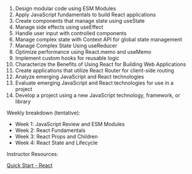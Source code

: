 
1. Design modular code using ESM Modules
2. Apply JavaScript fundamentals to build React applications
3. Create components that manage state using useState
4. Manage side effects using useEffect
5. Handle user input with controlled components
6. Manage complex state with Context API for global state management
7. Manage Complex State Using useReducer
8. Optimize performance using React.memo and useMemo
9. Implement custom hooks for reusable logic
10. Characterize the Benefits of Using React for Building Web Applications
11. Create applications that utilize React Router for client-side routing
12. Analyze emerging JavaScript and React technologies
13. Evaluate emerging JavaScript and React technologies for use in a project
14. Develop a project using a new JavaScript technology, framework, or library



Weekly breakdown (tentative):

- Week 1: JavaScript Review and ESM Modules
- Week 2: React Fundamentals
- Week 3: React Props and Children
- Week 4: React State and Lifecycle

Instructor Resources:

[Quick Start - React](https://react.dev/learn)